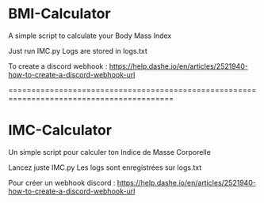 # BMI-Calculator
A simple script to calculate your Body Mass Index

Just run IMC.py
Logs are stored in logs.txt

To create a discord webhook : https://help.dashe.io/en/articles/2521940-how-to-create-a-discord-webhook-url


==========================================================================================

# IMC-Calculator
Un simple script pour calculer ton Indice de Masse Corporelle

Lancez juste IMC.py
Les logs sont enregistrées sur logs.txt

Pour créer un webhook discord : https://help.dashe.io/en/articles/2521940-how-to-create-a-discord-webhook-url
